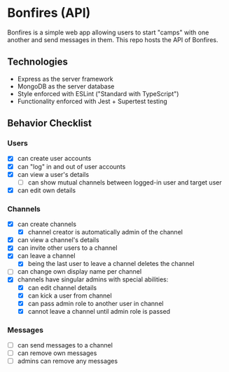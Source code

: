 # Bonfires (API)
Bonfires is a simple web app allowing users to start "camps" with one another and send messages in them. This repo hosts the API of Bonfires.

## Technologies
- Express as the server framework
- MongoDB as the server database
- Style enforced with ESLint ("Standard with TypeScript")
- Functionality enforced with Jest + Supertest testing

## Behavior Checklist
### Users
- [x] can create user accounts
- [x] can "log" in and out of user accounts
- [x] can view a user's details
  - [ ] can show mutual channels between logged-in user and target user
- [x] can edit own details 
### Channels
- [x] can create channels
  - [x] channel creator is automatically admin of the channel
- [x] can view a channel's details
- [x] can invite other users to a channel
- [x] can leave a channel
  - [x] being the last user to leave a channel deletes the channel
- [ ] can change own display name per channel
- [x] channels have singular admins with special abilities:
  - [x] can edit channel details
  - [x] can kick a user from channel
  - [x] can pass admin role to another user in channel
  - [x] cannot leave a channel until admin role is passed
### Messages
- [ ] can send messages to a channel
- [ ] can remove own messages
- [ ] admins can remove any messages
